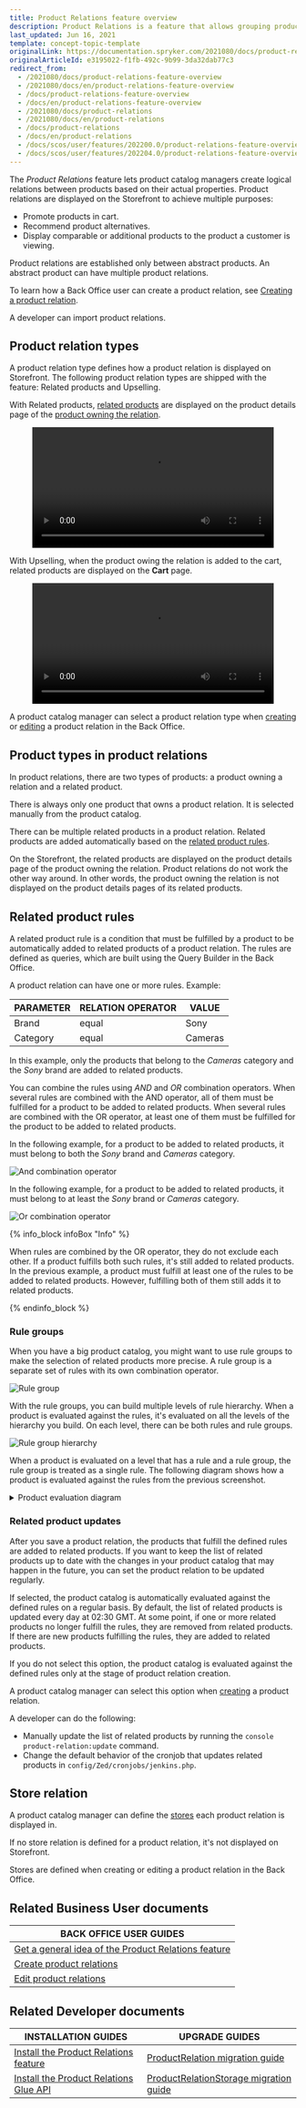 ```yaml
---
title: Product Relations feature overview
description: Product Relations is a feature that allows grouping products by attributes for easier navigation and accessibility.
last_updated: Jun 16, 2021
template: concept-topic-template
originalLink: https://documentation.spryker.com/2021080/docs/product-relations-feature-overview
originalArticleId: e3195022-f1fb-492c-9b99-3da32dab77c3
redirect_from:
  - /2021080/docs/product-relations-feature-overview
  - /2021080/docs/en/product-relations-feature-overview
  - /docs/product-relations-feature-overview
  - /docs/en/product-relations-feature-overview
  - /2021080/docs/product-relations
  - /2021080/docs/en/product-relations
  - /docs/product-relations
  - /docs/en/product-relations
  - /docs/scos/user/features/202200.0/product-relations-feature-overview.html
  - /docs/scos/user/features/202204.0/product-relations-feature-overview.html
---
```


The *Product Relations* feature lets product catalog managers create logical relations between products based on their actual properties. Product relations are displayed on the Storefront to achieve multiple purposes:
- Promote products in cart.
- Recommend product alternatives.
- Display comparable or additional products to the product a customer is viewing.

Product relations are established only between abstract products. An abstract product can have multiple product relations.

To learn how a Back Office user can create a product relation, see [Creating a product relation](/docs/pbc/all/product-relationship-management/{{page.version}}/manage-in-the-back-office/view-product-relations.html).

A developer can import<!-- link to new import page --> product relations.

## Product relation types

A product relation type defines how a product relation is displayed on Storefront. The following product relation types are shipped with the feature: Related products and Upselling.

With Related products, [related products](#product-types-in-product-relations) are displayed on the product details page of the [product owning the relation](#product-types-in-product-relations).


<figure class="video_container">
    <video width="100%" height="auto" controls>
    <source src="https://spryker.s3.eu-central-1.amazonaws.com/docs/pbc/all/product-relationship-management/product-relationship-management.md/related-products.mp4" type="video/mp4">
  </video>
</figure>

With Upselling, when the product owing the relation is added to the cart, related products are displayed on the **Cart** page.


<figure class="video_container">
    <video width="100%" height="auto" controls>
    <source src="https://spryker.s3.eu-central-1.amazonaws.com/docs/pbc/all/product-relationship-management/product-relationship-management.md/Upselling.mp4" type="video/mp4">
  </video>
</figure>

A product catalog manager can select a product relation type when [creating](/docs/pbc/all/product-relationship-management/{{page.version}}/manage-in-the-back-office/view-product-relations.html) or [editing](/docs/pbc/all/product-relationship-management/{{page.version}}/manage-in-the-back-office/edit-product-relations.html) a product relation in the Back Office.

## Product types in product relations

In product relations, there are two types of products: a product owning a relation and a related product.

There is always only one product that owns a product relation. It is selected manually from the product catalog.

There can be multiple related products in a product relation. Related products are added automatically based on the [related product rules](#related-product-rules).

On the Storefront, the related products are displayed on the product details page of the product owning the relation. Product relations do not work the other way around. In other words, the product owning the relation is not displayed on the product details pages of its related products.

## Related product rules

A related product rule is a condition that must be fulfilled by a product to be automatically added to related products of a product relation. The rules are defined as queries, which are built using the Query Builder in the Back Office.

A product relation can have one or more rules. Example:

| PARAMETER | RELATION OPERATOR | VALUE |
| --- | --- | --- |
| Brand | equal | Sony |
| Category | equal | Cameras |

In this example, only the products that belong to the *Cameras* category and the *Sony* brand are added to related products.

You can combine the rules using *AND* and *OR* combination operators. When several rules are combined with the AND operator, all of them must be fulfilled for a product to be added to related products. When several rules are combined with the OR operator, at least one of them must be fulfilled for the product to be added to related products.

In the following example, for a product to be added to related products, it must belong to both the *Sony* brand and *Cameras* category.

![And combination operator](https://spryker.s3.eu-central-1.amazonaws.com/docs/Features/Product+Management/Product+Relations/Product+Relations+Feature+Overview/202006.0/and-combination-operator.png)

In the following example, for a product to be added to related products, it must belong to at least the *Sony* brand or *Cameras* category.

![Or combination operator](https://spryker.s3.eu-central-1.amazonaws.com/docs/Features/Product+Management/Product+Relations/Product+Relations+Feature+Overview/202006.0/or-combination-operator.png)

{% info_block infoBox "Info" %}

When rules are combined by the OR operator, they do not exclude each other. If a product fulfills both such rules, it's still added to related products. In the previous example, a product must fulfill at least one of the rules to be added to related products. However, fulfilling both of them still adds it to related products.

{% endinfo_block %}

### Rule groups

When you have a big product catalog, you might want to use rule groups to make the selection of related products more precise. A rule group is a separate set of rules with its own combination operator.

![Rule group]( https://spryker.s3.eu-central-1.amazonaws.com/docs/Features/Product+Management/Product+Relations/Product+Relations+Feature+Overview/202006.0/rule-group.png)

With the rule groups, you can build multiple levels of rule hierarchy. When a product is evaluated against the rules, it's evaluated on all the levels of the hierarchy you build. On each level, there can be both rules and rule groups.

![Rule group hierarchy](https://spryker.s3.eu-central-1.amazonaws.com/docs/Features/Product+Management/Product+Relations/Product+Relations+Feature+Overview/202006.0/rule-group-hierarchy.png)

When a product is evaluated on a level that has a rule and a rule group, the rule group is treated as a single rule. The following diagram shows how a product is evaluated against the rules from the previous screenshot.

<details><summary>Product evaluation diagram</summary>

![product-relation-rule-hierarchy](https://confluence-connect.gliffy.net/embed/image/04eed8c7-8608-472f-8c74-9510d2449487.png?utm_medium=live&utm_source=custom)

</details>

### Related product updates

After you save a product relation, the products that fulfill the defined rules are added to related products. If you want to keep the list of related products up to date with the changes in your product catalog that may happen in the future, you can set the product relation to be updated regularly.

If selected, the product catalog is automatically evaluated against the defined rules on a regular basis. By default, the list of related products is updated every day at 02:30 GMT. At some point, if one or more related products no longer fulfill the rules, they are removed from related products. If there are new products fulfilling the rules, they are added to related products.

If you do not select this option, the product catalog is evaluated against the defined rules only at the stage of product relation creation.

A product catalog manager can select this option when [creating](/docs/pbc/all/product-relationship-management/{{page.version}}/manage-in-the-back-office/view-product-relations.html) a product relation.

A developer can do the following:

- Manually update the list of related products by running the `console product-relation:update` command.
- Change the default behavior of the cronjob that updates related products in `config/Zed/cronjobs/jenkins.php`.

## Store relation

A product catalog manager can define the [stores](/docs/dg/dev/internationalization-and-multi-store/set-up-multiple-stores.html) each product relation is displayed in.

If no store relation is defined for a product relation, it's not displayed on Storefront.

Stores are defined when creating or editing a product relation in the Back Office.

## Related Business User documents

|BACK OFFICE USER GUIDES|
|---|
| [Get a general idea of the Product Relations feature](/docs/pbc/all/ratings-reviews/{{page.version}}/ratings-and-reviews.html)  |  
| [Create product relations](/docs/pbc/all/product-relationship-management/{{page.version}}/manage-in-the-back-office/view-product-relations.html)  |
| [Edit product relations](/docs/pbc/all/product-relationship-management/{{page.version}}/manage-in-the-back-office/edit-product-relations.html)  |

## Related Developer documents

| INSTALLATION GUIDES | UPGRADE GUIDES|
|---------|---------|
|[Install the Product Relations feature](/docs/pbc/all/product-relationship-management/{{page.version}}/install-and-upgrade/install-the-product-relations-glue-api.html) | [ProductRelation migration guide](/docs/pbc/all/product-relationship-management/{{page.version}}/install-and-upgrade/upgrade-the-productrelation-module.html) |
| [Install the Product Relations Glue API](/docs/pbc/all/product-relationship-management/{{page.version}}/install-and-upgrade/install-the-product-relations-glue-api.html) | [ProductRelationStorage migration guide](/docs/pbc/all/product-relationship-management/{{page.version}}/install-and-upgrade/upgrade-the-productrelationstorage-module.html) |
